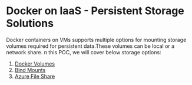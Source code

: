 # Docker on IaaS - Persistent Storage Solutions


Docker containers on VMs supports multiple options for mounting storage volumes required for persistent data.These volumes can be local or a network share. n this POC, we will cover below storage options:

1. [Docker Volumes](/persistentstorage/dockervolumes/readme.md) 
2. [Bind Mounts](/persistentstorage/azuredisks/readme.md)
3. [Azure File Share](/persistentstorage/azurefileshare/readme.md)

